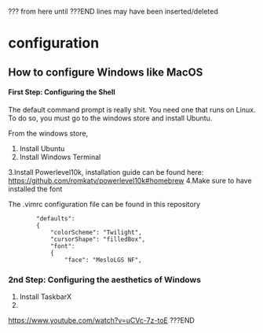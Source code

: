 ??? from here until ???END lines may have been inserted/deleted
# configuration

## How to configure Windows like MacOS

#### First Step: Configuring the Shell
The default command prompt is really shit. You need one that runs on Linux. To do so,
you must go to the windows store and install Ubuntu.

From the windows store,
1. Install Ubuntu
2. Install Windows Terminal

3.Install Powerlevel10k, installation guide can be found here:  https://github.com/romkatv/powerlevel10k#homebrew
4.Make sure to have installed the font


The .vimrc configuration file can be found in this repository
```
        "defaults":
        {
            "colorScheme": "Twilight",
            "cursorShape": "filledBox",
            "font":
            {
                "face": "MesloLGS NF",
```    


### 2nd Step: Configuring the aesthetics of Windows

1. Install TaskbarX
2. 
https://www.youtube.com/watch?v=uCVc-7z-toE
???END
